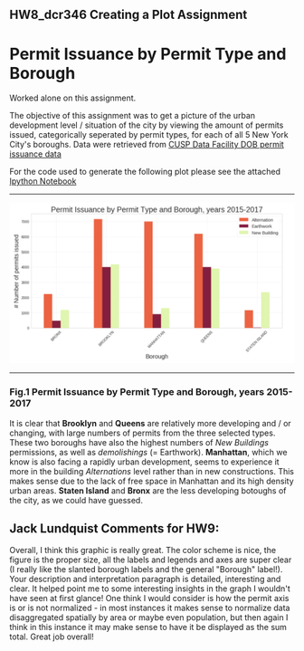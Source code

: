 ## HW8_dcr346 Creating a Plot Assignment

# Permit Issuance by Permit Type and Borough
Worked alone on this assignment.

The objective of this assignment was to get a picture of the urban development level / situation of the city by viewing the amount of permits issued, categorically seperated by permit types, for each of all 5 New York City's boroughs. Data were retrieved from [CUSP Data Facility DOB permit issuance data](http://urbanprofiler.cloudapp.net/dataset/ipu4-2q9a/)

For the code used to generate the following plot please see the attached [Ipython Notebook](https://github.com/danachermesh/PUI2017_dcr346/blob/master/HW8_dcr346/HW8_dcr346.ipynb)

____

![PermitsIssuanceNYC.png](https://github.com/danachermesh/PUI2017_dcr346/blob/master/HW8_dcr346/PermitsIssuanceNYC.png)

___

### Fig.1 Permit Issuance by Permit Type and Borough, years 2015-2017
It is clear that **Brooklyn** and **Queens** are relatively more developing and / or changing, with large numbers of permits from the three selected types. These two boroughs have also the highest numbers of _New Buildings_ permissions, as well as _demolishings_ (= Earthwork). **Manhattan**, which we know is also facing a rapidly urban development, seems to experience it more in the building _Alternations_ level rather than in new constructions. This makes sense due to the lack of free space in Manhattan and its high density urban areas. **Staten Island** and **Bronx** are the less developing botoughs of the city, as we could have guessed.

## Jack Lundquist Comments for HW9:
Overall, I think this graphic is really great. The color scheme is nice, the figure is the proper size, all the labels and legends and axes are super clear (I really like the slanted borough labels and the general "Borough" label!). Your description and interpretation paragraph is detailed, interesting and clear. It helped point me to some interesting insights in the graph I wouldn't have seen at first glance! One think I would consider is how the permit axis is or is not normalized - in most instances it makes sense to normalize data disaggregated spatially by area or maybe even population, but then again I think in this instance it may make sense to have it be displayed as the sum total. Great job overall!
